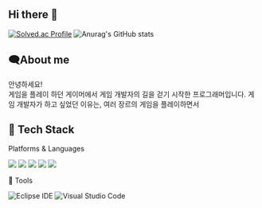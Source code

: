 ## Hi there 👋
[![Solved.ac Profile](http://mazassumnida.wtf/api/v2/generate_badge?boj=sahwang04)](https://solved.ac/sahwang04/)
![Anurag's GitHub stats](https://github-readme-stats.vercel.app/api?username=NekoDevPixel&show_icons=true&theme=radical)
## 🗨️About me
안녕하세요!<br>
게임을 플레이 하던 게이머에서 게임 개발자의 길을 걷기 시작한 프로그래머입니다.
게임 개발자가 하고 싶었던 이유는, 여러 장르의 게임을 플레이하면서 

## 🔧 Tech Stack

<p>
  Platforms & Languages
</p>
<p>
  <img src="https://img.shields.io/badge/C-A8B9CC?style=for-the-badge&logo=c&logoColor=white"/>
  <img src="https://img.shields.io/badge/C%23-239120?style=for-the-badge&logo=csharp&logoColor=white"/>
  <img src="https://img.shields.io/badge/Java-007396?style=for-the-badge&logo=java&logoColor=white"/>
  <img src="https://img.shields.io/badge/Python-3776AB?style=for-the-badge&logo=python&logoColor=white"/>
  <img src="https://img.shields.io/badge/Unity-000000?style=for-the-badge&logo=Unity&logoColor=white"/>
</p>
🧰 Tools
<p>  
  
  ![Eclipse IDE](https://img.shields.io/badge/Eclipse-2C2255?style=for-the-badge&logo=eclipse&logoColor=white)
  ![Visual Studio Code](https://img.shields.io/badge/VSCode-007ACC?style=for-the-badge&logo=visual-studio-code&logoColor=white)
</p>

